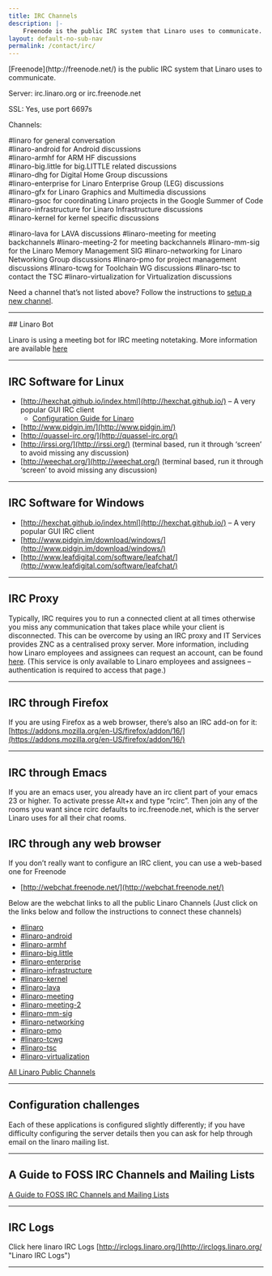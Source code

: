 ```yaml
---
title: IRC Channels
description: |-
    Freenode is the public IRC system that Linaro uses to communicate. Listing of all the IRC channels that Linaro uses to communicate.
layout: default-no-sub-nav
permalink: /contact/irc/
---
```


<div class="row no-padding">
<div class="col-xs-12 text-center" markdown="1">
[Freenode](http://freenode.net/) is the public IRC system that Linaro uses to communicate.

Server: irc.linaro.org or irc.freenode.net

SSL: Yes, use port 6697s

Channels:
</div>

</div>

<div class="row no-padding">

<div class="col-sm-6" markdown="1">

#linaro for general conversation  
#linaro-android for Android discussions  
#linaro-armhf for ARM HF discussions  
#linaro-big.little for big.LITTLE related discussions  
#linaro-dhg for Digital Home Group discussions  
#linaro-enterprise for Linaro Enterprise Group (LEG) discussions  
#linaro-gfx for Linaro Graphics and Multimedia discussions  
#linaro-gsoc for coordinating Linaro projects in the Google Summer of Code  
#linaro-infrastructure for Linaro Infrastructure discussions  
#linaro-kernel for kernel specific discussions

</div>

<div class="col-sm-6" markdown="1">
#linaro-lava for LAVA discussions  
#linaro-meeting for meeting backchannels  
#linaro-meeting-2 for meeting backchannels  
#linaro-mm-sig for the Linaro Memory Management SIG  
#linaro-networking for Linaro Networking Group discussions  
#linaro-pmo for project management discussions  
#linaro-tcwg for Toolchain WG discussions  
#linaro-tsc to contact the TSC  
#linaro-virtualization for Virtualization discussions<span id="SPAN_50">

Need a channel that’s not listed above? Follow the instructions to [setup a new channel](https://wiki.linaro.org/GettingInvolved/IRC/channelsetup).
</div>

</div>

* * *


<div class="row no-padding">

<div class="col-sm-6" markdown="1">
## Linaro Bot

Linaro is using a meeting bot for IRC meeting notetaking. More information are available [here](https://wiki.linaro.org/Resources/HowTo/LinaroBot)

* * *

## IRC Software for Linux

*   [http://hexchat.github.io/index.html](http://hexchat.github.io/) – A very popular GUI IRC client
    *   [Configuration Guide for Linaro](https://wiki.linaro.org/Resources/HowTo/XChatConfiguration)
*   [http://www.pidgin.im/](http://www.pidgin.im/)
*   [http://quassel-irc.org/](http://quassel-irc.org/)
*   [http://irssi.org/](http://irssi.org/) (terminal based, run it through ‘screen’ to avoid missing any discussion)
*   [http://weechat.org/](http://weechat.org/) (terminal based, run it through ‘screen’ to avoid missing any discussion)

* * *

## IRC Software for Windows

*   [http://hexchat.github.io/index.html](http://hexchat.github.io/) – A very popular GUI IRC client
*   [http://www.pidgin.im/download/windows/](http://www.pidgin.im/download/windows/)
*   [http://www.leafdigital.com/software/leafchat/](http://www.leafdigital.com/software/leafchat/)

* * *

## IRC Proxy

Typically, IRC requires you to run a connected client at all times otherwise you miss any communication that takes place while your client is disconnected. This can be overcome by using an IRC proxy and IT Services provides ZNC as a centralised proxy server. More information, including how Linaro employees and assignees can request an account, can be found [here](https://collaborate.linaro.org/pages/viewpage.action?pageId=6717578). (This service is only available to Linaro employees and assignees – authentication is required to access that page.)

* * *

## IRC through Firefox

If you are using Firefox as a web browser, there’s also an IRC add-on for it: [https://addons.mozilla.org/en-US/firefox/addon/16/](https://addons.mozilla.org/en-US/firefox/addon/16/)

* * *

## IRC through Emacs

If you are an emacs user, you already have an irc client part of your emacs 23 or higher. To activate presse Alt+x and type “rcirc”. Then join any of the rooms you want since rcirc defaults to irc.freenode.net, which is the server Linaro uses for all their chat rooms.

</div>
<div class="col-sm-6" markdown="1">

## IRC through any web browser

If you don’t really want to configure an IRC client, you can use a web-based one for Freenode

*   [http://webchat.freenode.net/](http://webchat.freenode.net/)

Below are the webchat links to all the public Linaro Channels (Just click on the links below and follow the instructions to connect these channels)

*   [#linaro](http://webchat.freenode.net?channels=linaro&uio=d4)
*   [#linaro-android](http://webchat.freenode.net?channels=linaro-android&uio=d4)
*   [#linaro-armhf](http://webchat.freenode.net?channels=linaro-android&uio=d4)
*   [#linaro-big.little](http://webchat.freenode.net?channels=linaro-big.little&uio=d4)
*   [#linaro-enterprise](http://webchat.freenode.net?channels=linaro-enterprise&uio=d4)
*   [#linaro-infrastructure](http://webchat.freenode.net?channels=linaro-infrastructure&uio=d4)
*   [#linaro-kernel]( http://webchat.freenode.net?channels=linaro-kernel&uio=d4)
*   [#linaro-lava](http://webchat.freenode.net?channels=linaro-lava&uio=d4)
*   [#linaro-meeting](http://webchat.freenode.net?channels=linaro-meeting&uio=d4)
*   [#linaro-meeting-2]( http://webchat.freenode.net?channels=linaro-meeting-2&uio=d4)
*   [#linaro-mm-sig]( http://webchat.freenode.net?channels=linaro-mm-sig&uio=d4)
*   [#linaro-networking](http://webchat.freenode.net?channels=linaro-networking&uio=d4)
*   [#linaro-pmo](http://webchat.freenode.net?channels=linaro-pmo%20&uio=d4)
*   [#linaro-tcwg](http://webchat.freenode.net?channels=linaro-tcwg&uio=d4)
*   [#linaro-tsc](http://webchat.freenode.net?channels=linaro-tsc&uio=d4)
*   [#linaro-virtualization](http://webchat.freenode.net?channels=linaro-virtualization&uio=d4)

[All Linaro Public Channels](http://webchat.freenode.net/?channels=linaro%2Clinaro-android%2Clinaro-armhf%2Clinaro-big.little%2Clinaro-enterprise%2Clinaro-infrastructure%2Clinaro-kernel%2Clinaro-lava%2Clinaro-meeting%2Clinaro-meeting-2%2Clinaro-mm-sig%2Clinaro-multimedia%2Clinaro-pm%2Clinaro-tsc&uio=d4)

* * *

## Configuration challenges

Each of these applications is configured slightly differently; if you have difficulty configuring the server details then you can ask for help through email on the linaro mailing list.

* * *

## A Guide to FOSS IRC Channels and Mailing Lists

[A Guide to FOSS IRC Channels and Mailing Lists](https://docs.google.com/a/linaro.org/document/d/1DcXdJRdLvnpV9LB9GaCTncgz3LNDmoC7t2kNIK43X4Q/edit#heading=h.qggn1yjj1nbi)

* * *

## IRC Logs

Click here linaro IRC Logs [http://irclogs.linaro.org/](http://irclogs.linaro.org/ "Linaro IRC Logs")

</div>

</div>

* * *
